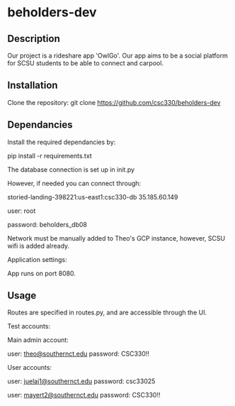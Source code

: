 # beholders-dev

## Description

Our project is a rideshare app 'OwlGo'. Our app aims to be a social platform for SCSU students to be able to connect and carpool.

## Installation

Clone the repository:
git clone https://github.com/csc330/beholders-dev

## Dependancies

Install the required dependancies by:

pip install -r requirements.txt

The database connection is set up in init.py

However, if needed you can connect through:

storied-landing-398221:us-east1:csc330-db
35.185.60.149

user: root

password: beholders_db08

Network must be manually added to Theo's GCP instance, however, SCSU wifi is added already.

Application settings:

App runs on port 8080.

## Usage

Routes are specified in routes.py, and are accessible through the UI.

Test accounts:

Main admin account:

user: theo@southernct.edu
password: CSC330!!

User accounts:

user: juelaj1@southernct.edu
password: csc33025

user: mayert2@southernct.edu
password: CSC330!!
